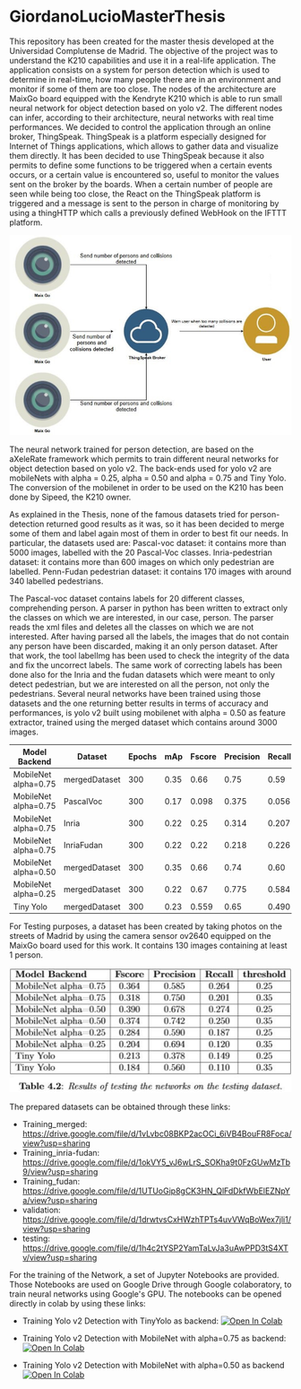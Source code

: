 # GiordanoLucioMasterThesis
This repository has been created for the master thesis developed at the Universidad Complutense de Madrid. 
The objective of the project was to understand the K210 capabilities and use it in a real-life application. 
The application consists on a system for person detection which is used to determine in real-time, how many people
there are in an environment and monitor if some of them are too close. The nodes of the architecture are MaixGo board
equipped with the Kendryte K210 which is able to run small neural network for object detection based on yolo v2.
The different nodes can infer, according to their architecture, neural networks with real time performances.
We decided to control the application through an online broker, ThingSpeak. ThingSpeak is a platform especially designed for Internet of Things applications, 
which allows to gather data and visualize them directly. It has been decided to use ThingSpeak because it also permits to define some functions to be triggered
when a certain events occurs, or a certain value is encountered so, useful to monitor the values sent on the broker by the boards.
When a certain number of people are seen while being too close, the React on the ThingSpeak platform is triggered and a message is sent to the person in charge of monitoring
by using a thingHTTP which calls a previously defined WebHook on the IFTTT platform.

<img src="https://github.com/GiordanoLucio/GiordanoLucioMasterThesis/blob/master/images/architecture.JPG?raw=true" width=600>


The neural network trained for person detection, are based on the aXeleRate framework which permits to train different neural networks for object detection based on yolo v2.
The back-ends used for yolo v2 are mobileNets with alpha = 0.25, alpha = 0.50 and alpha = 0.75 and Tiny Yolo. The conversion of the mobilenet in order to be used on the K210
has been done by Sipeed, the K210 owner.

As explained in the Thesis, none of the famous datasets tried for person-detection returned good results as it was, so it has been decided to merge some of them and label
again most of them in order to best fit our needs. 
In particular, the datasets used are:
Pascal-voc dataset: it contains more than 5000 images, labelled with the 20 Pascal-Voc classes.
Inria-pedestrian dataset: it contains more than 600 images on which only pedestrian are labelled.
Penn-Fudan pedestrian dataset: it contains 170 images with around 340 labelled pedestrians.

The Pascal-voc dataset contains labels for 20 different classes, comprehending person. A parser in python has been written to extract only the classes on which we are interested,
in our case, person. The parser reads the xml files and deletes all the classes on which we are not interested. After having parsed all the labels, the images that do not
contain any person have been discarded, making it an only person dataset. After that work, the tool labelImg has been used to check the integrity of the data and fix the uncorrect labels.
The same work of correcting labels has been done also for the Inria and the fudan datasets which were meant to only detect pedestrian, but we are interested on all the person, not only the pedestrians.
Several neural networks have been trained using those datasets and the one returning better results in terms of accuracy and performances, 
is yolo v2 built using mobilenet with alpha = 0.50 as feature extractor, trained using the merged dataset which contains around 3000 images.

<!-- <img src="https://github.com/GiordanoLucio/GiordanoLucioMasterThesis/blob/master/images/training.JPG?raw=true" width=600> -->

| Model Backend        | Dataset       | Epochs | mAp  | Fscore | Precision | Recall |
|----------------------|---------------|--------|------|--------|-----------|--------|
| MobileNet alpha=0.75 | mergedDataset | 300    | 0.35 | 0.66   | 0.75      | 0.59   |
| MobileNet alpha=0.75 | PascalVoc     | 300    | 0.17 | 0.098  | 0.375     | 0.056  |
| MobileNet alpha=0.75 | Inria         | 300    | 0.22 | 0.25   | 0.314     | 0.207  |
| MobileNet alpha=0.75 | InriaFudan    | 300    | 0.22 | 0.22   | 0.218     | 0.226  |
| MobileNet alpha=0.50 | mergedDataset | 300    | 0.35 | 0.66   | 0.74      | 0.60   |
| MobileNet alpha=0.25 | mergedDataset | 300    | 0.22 | 0.67   | 0.775     | 0.584  |
| Tiny Yolo            | mergedDataset | 300    | 0.23 | 0.559  | 0.65      | 0.490  |

For Testing purposes, a dataset has been created by taking photos on the streets of Madrid by using the camera sensor ov2640 equipped on the MaixGo board used for this work. It contains 130 images containing at least 1 person.

<img src="https://github.com/GiordanoLucio/GiordanoLucioMasterThesis/blob/master/images/testing.JPG?raw=true" width=600>

The prepared datasets can be obtained through these links: 

- Training_merged: https://drive.google.com/file/d/1vLvbc08BKP2acOCi_6iVB4BouFR8Foca/view?usp=sharing
- Training_inria-fudan: https://drive.google.com/file/d/1okVY5_vJ6wLrS_SOKha9t0FzGUwMzTb9/view?usp=sharing
- Training_fudan: https://drive.google.com/file/d/1UTUoGip8gCK3HN_QlFdDkfWbElEZNpYa/view?usp=sharing
- validation: https://drive.google.com/file/d/1drwtvsCxHWzhTPTs4uvVWqBoWex7jli1/view?usp=sharing
- testing: https://drive.google.com/file/d/1h4c2tYSP2YamTaLvJa3uAwPPD3tS4XTv/view?usp=sharing

For the training of the Network, a set of Jupyter Notebooks are provided. Those Notebooks are used on Google Drive through Google colaboratory, to train neural networks using Google's GPU.
The notebooks can be opened directly in colab by using these links:

- Training Yolo v2 Detection with TinyYolo as backend: [![Open In Colab](https://colab.research.google.com/assets/colab-badge.svg)](https://colab.research.google.com/drive/1Ti6EBcglbc51PYyQ45pwRaylU2v0sCvj?usp=sharing)

- Training Yolo v2 Detection with MobileNet with alpha=0.75 as backend: [![Open In Colab](https://colab.research.google.com/assets/colab-badge.svg)](https://colab.research.google.com/drive/1hWjQul1COpT5i0W0CbdbhJZWHdGxuzsk?usp=sharing)

- Training Yolo v2 Detection with MobileNet with alpha=0.50 as backend [![Open In Colab](https://colab.research.google.com/assets/colab-badge.svg)](https://colab.research.google.com/drive/1bKf1seGavhgPVu8Q4ZbIfaIyT-zcdkxo?usp=sharing)


